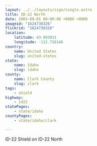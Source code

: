 ```yaml
---
layout: ../../layouts/sign/single.astro
title: ID-22 North
date: 2003-09-01 00:00:00 +0000 +0000
imageid: "1624730326"
flickrid: "1624730326"
location:
    latitude: 43.993011
    longitude: -112.716146
country:
    name: United States
    slug: united-states
state:
    name: Idaho
    slug: idaho
county:
    name: Clark County
    slug: clark
tags:
    - shield
highway:
    - id22
statePages:
    - state/idaho
countyPages:
    - state/idaho/clark

---
```

ID-22 Shield on ID-22 North